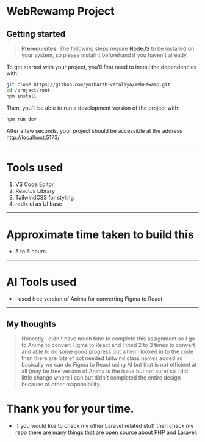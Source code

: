 # WebRewamp Project

## Getting started

> **Prerequisites:**
> The following steps require [NodeJS](https://nodejs.org/en/) to be installed on your system, so please
> install it beforehand if you haven't already.

To get started with your project, you'll first need to install the dependencies with:

```bash
git clone https://github.com/yatharth-vataliya/WebRewamp.git
cd /project/root
npm install
```

Then, you'll be able to run a development version of the project with:

```bash
npm run dev
```

After a few seconds, your project should be accessible at the address
[http://localhost:5173/](http://localhost:5173/)

---

# Tools used

1.  VS Code Editor
2.  ReactJs Library
3.  TailwindCSS for styling
4.  radix ui as UI base

---

# Approximate time taken to build this

-   5 to 6 hours.

---

# AI Tools used

-   I used free version of Anima for converting Figma to React

---

## My thoughts

> Honestly I didn't have much time to complete this assignment so I go to Anima to convert Figma to React and I tried 2 to 3 times to convert and able to do some good progress but when I looked in to the code then there are lots of not needed tailwind class names added so basically we can do Figma to React using AI but that is not efficient at all (may be free version of Anima is the issue but not sure) so I did little change where I can but didn't completed the entire design because of other responsibility.

# Thank you for your time.

- If you would like to check my other Laravel related stuff then check my repo there are many things that are open source about PHP and Laravel.